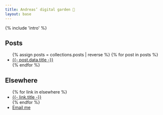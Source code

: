```yaml
---
title: Andreas’ digital garden 🌿
layout: base
---
```


{% include 'intro' %}

## Posts

<ul>
  {% assign posts = collections.posts | reverse %}
  {% for post in posts %}
  <li><a href="{{- post.url -}}">{{- post.data.title -}}</a></li>
  {% endfor %}
</ul>

## Elsewhere

<ul>
  {% for link in elsewhere %}
  <li><a href="{{- link.url -}}">{{- link.title -}}</a></li>
  {% endfor %}
  <li><a href="#">Email me</a></li>
</ul>
